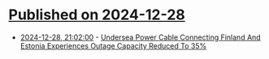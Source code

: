 # [Published on 2024-12-28](index.md)

* [2024-12-28, 21:02:00](https://soylentnews.org/article.pl?sid=24/12/28/1624221&from=rss) - [Undersea Power Cable Connecting Finland And Estonia Experiences Outage Capacity Reduced To 35%](https://soylentnews.org/article.pl?sid=24/12/28/1624221&from=rss)
